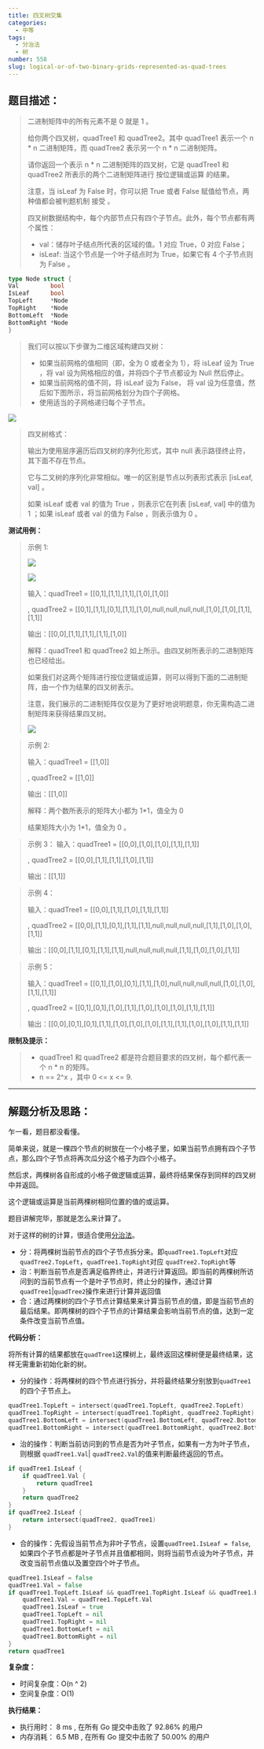 ```yaml
---
title: 四叉树交集
categories:
  - 中等
tags:
  - 分治法
  - 树
number: 558
slug: logical-or-of-two-binary-grids-represented-as-quad-trees
---
```


## 题目描述：

> 二进制矩阵中的所有元素不是 0 就是 1 。
>
> 给你两个四叉树，quadTree1 和 quadTree2。其中 quadTree1 表示一个 n * n 二进制矩阵，而 quadTree2 表示另一个 n * n 二进制矩阵。
>
> 请你返回一个表示 n * n 二进制矩阵的四叉树，它是 quadTree1 和 quadTree2 所表示的两个二进制矩阵进行 按位逻辑或运算 的结果。
>
> 注意，当 isLeaf 为 False 时，你可以把 True 或者 False 赋值给节点，两种值都会被判题机制 接受 。
>
> 四叉树数据结构中，每个内部节点只有四个子节点。此外，每个节点都有两个属性：
>
> - val：储存叶子结点所代表的区域的值。1 对应 True，0 对应 False；
> - isLeaf: 当这个节点是一个叶子结点时为 True，如果它有 4 个子节点则为 False 。

```go
type Node struct {
Val         bool
IsLeaf      bool
TopLeft     *Node
TopRight    *Node
BottomLeft  *Node
BottomRight *Node
}
```

> 我们可以按以下步骤为二维区域构建四叉树：
>
> - 如果当前网格的值相同（即，全为 0 或者全为 1），将 isLeaf 设为 True ，将 val 设为网格相应的值，并将四个子节点都设为 Null 然后停止。
> - 如果当前网格的值不同，将 isLeaf 设为 False， 将 val 设为任意值，然后如下图所示，将当前网格划分为四个子网格。
> - 使用适当的子网格递归每个子节点。

![](../img/leetcode/558四叉树交集/new_top.png)


> 四叉树格式：
>
> 输出为使用层序遍历后四叉树的序列化形式，其中 null 表示路径终止符，其下面不存在节点。
>
> 它与二叉树的序列化非常相似。唯一的区别是节点以列表形式表示 [isLeaf, val] 。
>
> 如果 isLeaf 或者 val 的值为 True ，则表示它在列表 [isLeaf, val] 中的值为 1 ；如果 isLeaf 或者 val 的值为 False ，则表示值为 0 。


**测试用例：**

> 示例 1:
>
> ![](../img/leetcode/558四叉树交集/qt1.png)
>
> ![](../img/leetcode/558四叉树交集/qt2.png)
>
> 输入：quadTree1 = [[0,1],[1,1],[1,1],[1,0],[1,0]]
>
> , quadTree2 = [[0,1],[1,1],[0,1],[1,1],[1,0],null,null,null,null,[1,0],[1,0],[1,1],[1,1]]
>
> 输出：[[0,0],[1,1],[1,1],[1,1],[1,0]]
>
> 解释：quadTree1 和 quadTree2 如上所示。由四叉树所表示的二进制矩阵也已经给出。
>
> 如果我们对这两个矩阵进行按位逻辑或运算，则可以得到下面的二进制矩阵，由一个作为结果的四叉树表示。
>
> 注意，我们展示的二进制矩阵仅仅是为了更好地说明题意，你无需构造二进制矩阵来获得结果四叉树。
>
> ![](../img/leetcode/558四叉树交集/qtr.png)


> 示例 2:
>
> 输入：quadTree1 = [[1,0]]
>
> , quadTree2 = [[1,0]]
>
> 输出：[[1,0]]
>
> 解释：两个数所表示的矩阵大小都为 1*1，值全为 0
>
> 结果矩阵大小为 1*1，值全为 0 。


> 示例 3：
> 输入：quadTree1 = [[0,0],[1,0],[1,0],[1,1],[1,1]]
>
> , quadTree2 = [[0,0],[1,1],[1,1],[1,0],[1,1]]
>
> 输出：[[1,1]]

> 示例 4：
>
> 输入：quadTree1 = [[0,0],[1,1],[1,0],[1,1],[1,1]]
>
> , quadTree2 = [[0,0],[1,1],[0,1],[1,1],[1,1],null,null,null,null,[1,1],[1,0],[1,0],[1,1]]
>
> 输出：[[0,0],[1,1],[0,1],[1,1],[1,1],null,null,null,null,[1,1],[1,0],[1,0],[1,1]]


> 示例 5：
>
> 输入：quadTree1 = [[0,1],[1,0],[0,1],[1,1],[1,0],null,null,null,null,[1,0],[1,0],[1,1],[1,1]]
>
> , quadTree2 = [[0,1],[0,1],[1,0],[1,1],[1,0],[1,0],[1,0],[1,1],[1,1]]
>
> 输出：[[0,0],[0,1],[0,1],[1,1],[1,0],[1,0],[1,0],[1,1],[1,1],[1,0],[1,0],[1,1],[1,1]]


**限制及提示：**
> - quadTree1 和 quadTree2 都是符合题目要求的四叉树，每个都代表一个 n * n 的矩阵。
> - n == 2^x ，其中 0 <= x <= 9.

---
## 解题分析及思路：

乍一看，题目都没看懂。

简单来说，就是一棵四个节点的树放在一个小格子里，如果当前节点拥有四个子节点，那么四个子节点将再次瓜分这个格子为四个小格子。

然后求，两棵树各自形成的小格子做逻辑或运算，最终将结果保存到同样的四叉树中并返回。

这个逻辑或运算是当前两棵树相同位置的值的或运算。

题目讲解完毕，那就是怎么来计算了。

对于这样的树的计算，很适合使用[分治法](/dac)。

- 分：将两棵树当前节点的四个子节点拆分来。即`quadTree1.TopLeft`对应`quadTree2.TopLeft`，`quadTree1.TopRight`对应 `quadTree2.TopRight`等
- 治：判断当前节点是否满足临界终止，并进行计算返回。即当前的两棵树所访问到的当前节点有一个是叶子节点时，终止分的操作，通过计算 `quadTree1`|`quadTree2`操作来进行计算并返回值
- 合：通过两棵树的四个子节点计算结果来计算当前节点的值，即是当前节点的最后结果。即两棵树的四个子节点的计算结果会影响当前节点的值，达到一定条件改变当前节点值。

**代码分析：**

将所有计算的结果都放在`quadTree1`这棵树上，最终返回这棵树便是最终结果，这样无需重新初始化新的树。

- 分的操作：将两棵树的四个节点进行拆分，并将最终结果分别放到`quadTree1`的四个子节点上。
```go
quadTree1.TopLeft = intersect(quadTree1.TopLeft, quadTree2.TopLeft)
quadTree1.TopRight = intersect(quadTree1.TopRight, quadTree2.TopRight)
quadTree1.BottomLeft = intersect(quadTree1.BottomLeft, quadTree2.BottomLeft)
quadTree1.BottomRight = intersect(quadTree1.BottomRight, quadTree2.BottomRight)
```

- 治的操作：判断当前访问到的节点是否为叶子节点，如果有一方为叶子节点，则根据 `quadTree1.Val`| `quadTree2.Val`的值来判断最终返回的节点。
```go
if quadTree1.IsLeaf {
    if quadTree1.Val {
        return quadTree1
    }
    return quadTree2
}
if quadTree2.IsLeaf {
    return intersect(quadTree2, quadTree1)
}
```

- 合的操作：先假设当前节点为非叶子节点，设置`quadTree1.IsLeaf = false`,如果四个子节点都是叶子节点并且值都相同，则将当前节点设为叶子节点，并改变当前节点值以及置空四个叶子节点。
```go
quadTree1.IsLeaf = false
quadTree1.Val = false
if quadTree1.TopLeft.IsLeaf && quadTree1.TopRight.IsLeaf && quadTree1.BottomLeft.IsLeaf && quadTree1.BottomRight.IsLeaf && quadTree1.TopLeft.Val == quadTree1.TopRight.Val && quadTree1.TopRight.Val == quadTree1.BottomLeft.Val && quadTree1.BottomLeft.Val == quadTree1.BottomRight.Val {
    quadTree1.Val = quadTree1.TopLeft.Val
    quadTree1.IsLeaf = true
    quadTree1.TopLeft = nil
    quadTree1.TopRight = nil
    quadTree1.BottomLeft = nil
    quadTree1.BottomRight = nil
}
return quadTree1
```

**复杂度：**

- 时间复杂度：O(n ^ 2)
- 空间复杂度：O(1)

**执行结果：**

- 执行用时： 8 ms , 在所有 Go 提交中击败了 92.86% 的用户
- 内存消耗： 6.5 MB , 在所有 Go 提交中击败了 50.00% 的用户
